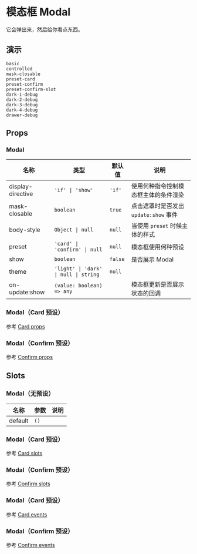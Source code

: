 # 模态框 Modal
它会弹出来，然后给你看点东西。

## 演示
```demo
basic
controlled
mask-closable
preset-card
preset-confirm
preset-confirm-slot
dark-1-debug
dark-2-debug
dark-3-debug
dark-4-debug
drawer-debug
```

## Props
### Modal
|名称|类型|默认值|说明|
|-|-|-|-|
|display-directive|`'if' \| 'show'`|`'if'`|使用何种指令控制模态框主体的条件渲染|
|mask-closable|`boolean`|`true`|点击遮罩时是否发出 `update:show` 事件|
|body-style|`Object \| null`|`null`|当使用 `preset` 时候主体的样式|
|preset|`'card' \| 'confirm' \| null`|`null`|模态框使用何种预设|
|show|`boolean`|`false`|是否展示 Modal|
|theme|`'light' \| 'dark' \| null \| string`|`null`||
|on-update:show|`(value: boolean) => any`||模态框更新是否展示状态的回调|

### Modal（Card 预设）
参考 [Card props](n-card#Props)
### Modal（Confirm 预设）
参考 [Confirm props](n-confirm#Props)

## Slots
### Modal（无预设）
|名称|参数|说明|
|-|-|-|
|default|`()`||

### Modal（Card 预设）
参考 [Card slots](n-card#Slots)
### Modal（Confirm 预设）
参考 [Confirm slots](n-confirm#Slots)

### Modal（Card 预设）
参考 [Card events](n-card#Events)
### Modal（Confirm 预设）
参考 [Confirm events](n-confirm#Events)
